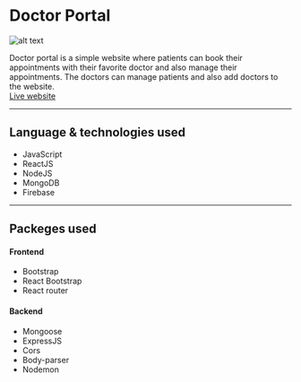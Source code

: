 # **Doctor Portal**

![alt text](https://www.dl.dropboxusercontent.com/s/k375oymxqtg8la4/doctor.png?dl=0)

Doctor portal is a simple website where patients can book their appointments with their favorite doctor and also manage their appointments. The doctors can manage patients and also add doctors to the website.
<br />
[Live website](https://doctors-portal-ishad.web.app)

---

## **Language & technologies used**
* JavaScript
* ReactJS
* NodeJS
* MongoDB
* Firebase

---

## **Packeges used**

#### Frontend
* Bootstrap
* React Bootstrap
* React router

#### Backend
* Mongoose
* ExpressJS
* Cors
* Body-parser
* Nodemon

